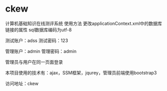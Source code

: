 # ckew
计算机基础知识在线测评系统
使用方法
更改applicationContext.xml中的数据库链接的属性
sql数据库编码为utf-8

测试账户：adss
测试密码：123

管理账户：admin
管理密码：admin

管理员与用户在同一页面登录

本项目使用的技术有：ajax，SSM框架，jqurey，管理员前端使用bootstrap3

访问地址：ckew
